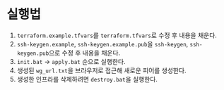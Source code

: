 # 실행법

1. `terraform.example.tfvars`를 `terraform.tfvars`로 수정 후 내용을 채운다.
2. `ssh-keygen.example`, `ssh-keygen.example.pub`을 `ssh-keygen`, `ssh-keygen.pub`으로 수정 후 내용을 채운다.
3. `init.bat` -> `apply.bat` 순으로 실행한다.
4. 생성된 `wg_url.txt`을 브라우저로 접근해 새로운 피어를 생성한다.
5. 생성한 인프라를 삭제하려면 `destroy.bat`을 실행한다.
